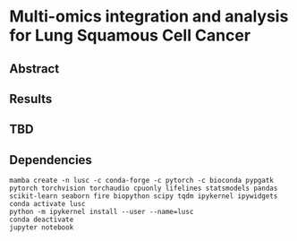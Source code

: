 # Multi-omics integration and analysis for Lung Squamous Cell Cancer

## Abstract

## Results

## TBD

## Dependencies

```
mamba create -n lusc -c conda-forge -c pytorch -c bioconda pypgatk pytorch torchvision torchaudio cpuonly lifelines statsmodels pandas scikit-learn seaborn fire biopython scipy tqdm ipykernel ipywidgets
conda activate lusc
python -m ipykernel install --user --name=lusc
conda deactivate
jupyter notebook
```

